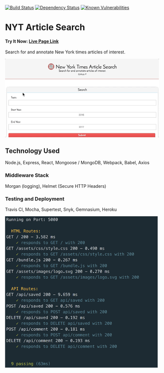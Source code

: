 [![Build Status](https://travis-ci.org/Alek-S/nyt-search.svg?branch=master)](https://travis-ci.org/Alek-S/nyt-search)
[![Dependency Status](https://gemnasium.com/badges/github.com/Alek-S/nytreact.svg)](https://gemnasium.com/github.com/Alek-S/nytreact)
[![Known Vulnerabilities](https://snyk.io/test/github/alek-s/nytreact/badge.svg)](https://snyk.io/test/github/alek-s/nytreact)


# NYT Article Search

#### Try It Now: [Live Page Link](https://nyt-alek.herokuapp.com/)

 Search for and annotate New York times articles of interest.

![example](./screenshots/comment.gif)

 ## Technology Used
 Node.js, Express, React, Mongoose / MongoDB, Webpack, Babel, Axios

### Middleware Stack
Morgan (logging), Helmet (Secure HTTP Headers)

### Testing and Deployment
Travis CI, Mocha, Supertest, Snyk, Gemnasium, Heroku

<img src="./screenshots/test.png" width="500">


